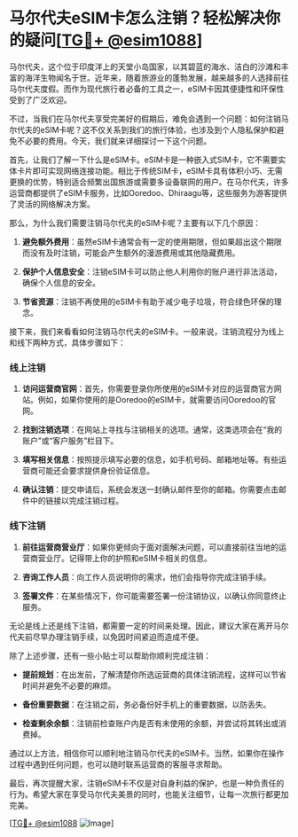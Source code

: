 # 马尔代夫eSIM卡怎么注销？轻松解决你的疑问[[TG💪+ @esim1088](https://t.me/s/esim1088)]

马尔代夫，这个位于印度洋上的天堂小岛国家，以其碧蓝的海水、洁白的沙滩和丰富的海洋生物闻名于世。近年来，随着旅游业的蓬勃发展，越来越多的人选择前往马尔代夫度假。而作为现代旅行者必备的工具之一，eSIM卡因其便捷性和环保性受到了广泛欢迎。

不过，当我们在马尔代夫享受完美好的假期后，难免会遇到一个问题：如何注销马尔代夫的eSIM卡呢？这不仅关系到我们的旅行体验，也涉及到个人隐私保护和避免不必要的费用。今天，我们就来详细探讨一下这个问题。

首先，让我们了解一下什么是eSIM卡。eSIM卡是一种嵌入式SIM卡，它不需要实体卡片即可实现网络连接功能。相比于传统SIM卡，eSIM卡具有体积小巧、无需更换的优势，特别适合频繁出国旅游或需要多设备联网的用户。在马尔代夫，许多运营商都提供了eSIM卡服务，比如Ooredoo、Dhiraagu等，这些服务为游客提供了灵活的网络解决方案。

那么，为什么我们需要注销马尔代夫的eSIM卡呢？主要有以下几个原因：

1. **避免额外费用**：虽然eSIM卡通常会有一定的使用期限，但如果超出这个期限而没有及时注销，可能会产生额外的漫游费用或其他隐藏费用。
   
2. **保护个人信息安全**：注销eSIM卡可以防止他人利用你的账户进行非法活动，确保个人信息的安全。

3. **节省资源**：注销不再使用的eSIM卡有助于减少电子垃圾，符合绿色环保的理念。

接下来，我们来看看如何注销马尔代夫的eSIM卡。一般来说，注销流程分为线上和线下两种方式，具体步骤如下：

### 线上注销

1. **访问运营商官网**：首先，你需要登录你所使用的eSIM卡对应的运营商官方网站。例如，如果你使用的是Ooredoo的eSIM卡，就需要访问Ooredoo的官网。

2. **找到注销选项**：在网站上寻找与注销相关的选项。通常，这类选项会在“我的账户”或“客户服务”栏目下。

3. **填写相关信息**：按照提示填写必要的信息，如手机号码、邮箱地址等。有些运营商可能还会要求提供身份验证信息。

4. **确认注销**：提交申请后，系统会发送一封确认邮件至你的邮箱。你需要点击邮件中的链接以完成注销过程。

### 线下注销

1. **前往运营商营业厅**：如果你更倾向于面对面解决问题，可以直接前往当地的运营商营业厅。记得带上你的护照和eSIM卡相关的信息。

2. **咨询工作人员**：向工作人员说明你的需求，他们会指导你完成注销手续。

3. **签署文件**：在某些情况下，你可能需要签署一份注销协议，以确认你同意终止服务。

无论是线上还是线下注销，都需要一定的时间来处理。因此，建议大家在离开马尔代夫前尽早办理注销手续，以免因时间紧迫而造成不便。

除了上述步骤，还有一些小贴士可以帮助你顺利完成注销：

- **提前规划**：在出发前，了解清楚你所选运营商的具体注销流程，这样可以节省时间并避免不必要的麻烦。
  
- **备份重要数据**：在注销之前，务必备份好手机上的重要数据，以防丢失。

- **检查剩余余额**：注销前检查账户内是否有未使用的余额，并尝试将其转出或消费掉。

通过以上方法，相信你可以顺利地注销马尔代夫的eSIM卡。当然，如果你在操作过程中遇到任何问题，也可以随时联系运营商的客服寻求帮助。

最后，再次提醒大家，注销eSIM卡不仅是对自身利益的保护，也是一种负责任的行为。希望大家在享受马尔代夫美景的同时，也能关注细节，让每一次旅行都更加完美。

[[TG💪+ @esim1088](https://t.me/s/esim1088) ![Image](https://i.postimg.cc/4NQfJmqS/Snipaste-2025-05-13-00-14-12.png)]